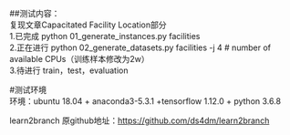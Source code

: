 ##测试内容：  
复现文章Capacitated Facility Location部分  
1.已完成  python 01_generate_instances.py facilities  
2.正在进行 python 02_generate_datasets.py facilities -j 4  # number of available CPUs（训练样本修改为2w）  
3.待进行 train，test，evaluation

#测试环境  
环境：ubuntu 18.04 + anaconda3-5.3.1 +tensorflow 1.12.0 + python 3.6.8

learn2branch 原github地址：https://github.com/ds4dm/learn2branch
